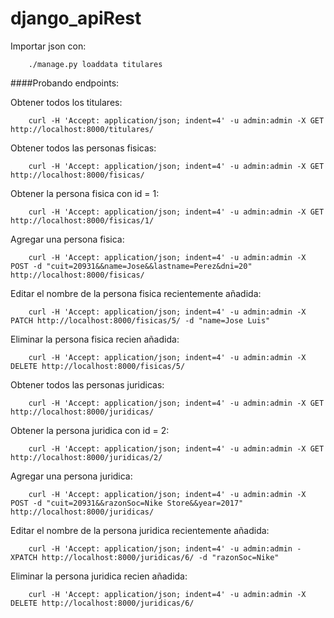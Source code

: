 # django_apiRest

Importar json con: 
~~~~
	./manage.py loaddata titulares
~~~~

####Probando endpoints:
	
Obtener todos los titulares:
~~~~
	curl -H 'Accept: application/json; indent=4' -u admin:admin -X GET http://localhost:8000/titulares/
~~~~

Obtener todos las personas fisicas:
~~~~
	curl -H 'Accept: application/json; indent=4' -u admin:admin -X GET http://localhost:8000/fisicas/
~~~~

Obtener la persona fisica con id = 1:
~~~~
	curl -H 'Accept: application/json; indent=4' -u admin:admin -X GET http://localhost:8000/fisicas/1/
~~~~

Agregar una persona fisica:
~~~~
    curl -H 'Accept: application/json; indent=4' -u admin:admin -X POST -d "cuit=20931&&name=Jose&&lastname=Perez&dni=20" http://localhost:8000/fisicas/
~~~~

Editar el nombre de la persona fisica recientemente añadida:
~~~~
    curl -H 'Accept: application/json; indent=4' -u admin:admin -X PATCH http://localhost:8000/fisicas/5/ -d "name=Jose Luis"
~~~~

Eliminar la persona fisica recien añadida:
~~~~
    curl -H 'Accept: application/json; indent=4' -u admin:admin -X DELETE http://localhost:8000/fisicas/5/
~~~~

Obtener todos las personas juridicas:
~~~~
	curl -H 'Accept: application/json; indent=4' -u admin:admin -X GET http://localhost:8000/juridicas/
~~~~

Obtener la persona juridica con id = 2:
~~~~
	curl -H 'Accept: application/json; indent=4' -u admin:admin -X GET http://localhost:8000/juridicas/2/
~~~~

Agregar una persona juridica:
~~~~
    curl -H 'Accept: application/json; indent=4' -u admin:admin -X POST -d "cuit=20931&&razonSoc=Nike Store&&year=2017" http://localhost:8000/juridicas/
~~~~

Editar el nombre de la persona juridica recientemente añadida:
~~~~
    curl -H 'Accept: application/json; indent=4' -u admin:admin -XPATCH http://localhost:8000/juridicas/6/ -d "razonSoc=Nike"
~~~~

Eliminar la persona juridica recien añadida:
~~~~
    curl -H 'Accept: application/json; indent=4' -u admin:admin -X DELETE http://localhost:8000/juridicas/6/
~~~~


